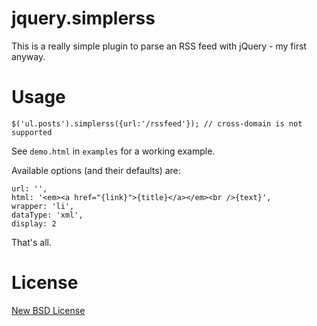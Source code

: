 # jquery.simplerss

This is a really simple plugin to parse an RSS feed with jQuery - my first anyway.

# Usage

    $('ul.posts').simplerss({url:'/rssfeed'}); // cross-domain is not supported

See `demo.html` in `examples` for a working example.

Available options (and their defaults) are:

    url: '',
    html: '<em><a href="{link}">{title}</a></em><br />{text}',
    wrapper: 'li',
    dataType: 'xml',
    display: 2

That's all.

# License

[New BSD License][bsd]

[bsd]: http://www.opensource.org/licenses/bsd-license.php